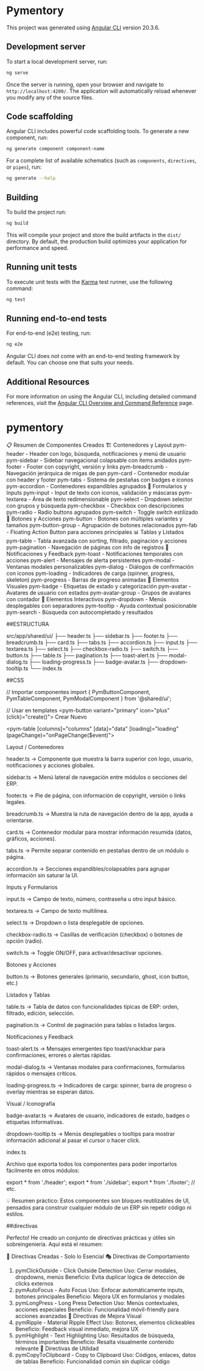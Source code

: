 # Pymentory

This project was generated using [Angular CLI](https://github.com/angular/angular-cli) version 20.3.6.

## Development server

To start a local development server, run:

```bash
ng serve
```

Once the server is running, open your browser and navigate to `http://localhost:4200/`. The application will automatically reload whenever you modify any of the source files.

## Code scaffolding

Angular CLI includes powerful code scaffolding tools. To generate a new component, run:

```bash
ng generate component component-name
```

For a complete list of available schematics (such as `components`, `directives`, or `pipes`), run:

```bash
ng generate --help
```

## Building

To build the project run:

```bash
ng build
```

This will compile your project and store the build artifacts in the `dist/` directory. By default, the production build optimizes your application for performance and speed.

## Running unit tests

To execute unit tests with the [Karma](https://karma-runner.github.io) test runner, use the following command:

```bash
ng test
```

## Running end-to-end tests

For end-to-end (e2e) testing, run:

```bash
ng e2e
```

Angular CLI does not come with an end-to-end testing framework by default. You can choose one that suits your needs.

## Additional Resources

For more information on using the Angular CLI, including detailed command references, visit the [Angular CLI Overview and Command Reference](https://angular.dev/tools/cli) page.
# pymentory


📋 Resumen de Componentes Creados
🏗️ Contenedores y Layout
pym-header - Header con logo, búsqueda, notificaciones y menú de usuario
pym-sidebar - Sidebar navegacional colapsable con items anidados
pym-footer - Footer con copyright, versión y links
pym-breadcrumb - Navegación jerárquica de migas de pan
pym-card - Contenedor modular con header y footer
pym-tabs - Sistema de pestañas con badges e iconos
pym-accordion - Contenedores expandibles agrupados
📝 Formularios y Inputs
pym-input - Input de texto con iconos, validación y máscaras
pym-textarea - Área de texto redimensionable
pym-select - Dropdown selector con grupos y búsqueda
pym-checkbox - Checkbox con descripciones
pym-radio - Radio buttons agrupados
pym-switch - Toggle switch estilizado
🔘 Botones y Acciones
pym-button - Botones con múltiples variantes y tamaños
pym-button-group - Agrupación de botones relacionados
pym-fab - Floating Action Button para acciones principales
📊 Tablas y Listados
pym-table - Tabla avanzada con sorting, filtrado, paginación y acciones
pym-pagination - Navegación de páginas con info de registros
🔔 Notificaciones y Feedback
pym-toast - Notificaciones temporales con acciones
pym-alert - Mensajes de alerta persistentes
pym-modal - Ventanas modales personalizables
pym-dialog - Diálogos de confirmación con iconos
pym-loading - Indicadores de carga (spinner, progress, skeleton)
pym-progress - Barras de progreso animadas
🎨 Elementos Visuales
pym-badge - Etiquetas de estado y categorización
pym-avatar - Avatares de usuario con estados
pym-avatar-group - Grupos de avatares con contador
🔧 Elementos Interactivos
pym-dropdown - Menús desplegables con separadores
pym-tooltip - Ayuda contextual posicionable
pym-search - Búsqueda con autocompletado y resultados

##ESTRUCTURA

src/app/shared/ui/
├── header.ts
├── sidebar.ts
├── footer.ts
├── breadcrumb.ts
├── card.ts
├── tabs.ts
├── accordion.ts
├── input.ts
├── textarea.ts
├── select.ts
├── checkbox-radio.ts
├── switch.ts
├── button.ts
├── table.ts
├── pagination.ts
├── toast-alert.ts
├── modal-dialog.ts
├── loading-progress.ts
├── badge-avatar.ts
├── dropdown-tooltip.ts
└── index.ts

##CSS

// Importar componentes
import { PymButtonComponent, PymTableComponent, PymModalComponent } from '@shared/ui';

// Usar en templates
<pym-button variant="primary" icon="plus" (click)="create()">
  Crear Nuevo
</pym-button>

<pym-table 
  [columns]="columns" 
  [data]="data" 
  [loading]="loading"
  (pageChange)="onPageChange($event)">
</pym-table>


Layout / Contenedores

header.ts → Componente que muestra la barra superior con logo, usuario, notificaciones y acciones globales.

sidebar.ts → Menú lateral de navegación entre módulos o secciones del ERP.

footer.ts → Pie de página, con información de copyright, versión o links legales.

breadcrumb.ts → Muestra la ruta de navegación dentro de la app, ayuda a orientarse.

card.ts → Contenedor modular para mostrar información resumida (datos, gráficos, acciones).

tabs.ts → Permite separar contenido en pestañas dentro de un módulo o página.

accordion.ts → Secciones expandibles/colapsables para agrupar información sin saturar la UI.

Inputs y Formularios

input.ts → Campo de texto, número, contraseña u otro input básico.

textarea.ts → Campo de texto multilinea.

select.ts → Dropdown o lista desplegable de opciones.

checkbox-radio.ts → Casillas de verificación (checkbox) o botones de opción (radio).

switch.ts → Toggle ON/OFF, para activar/desactivar opciones.

Botones y Acciones

button.ts → Botones generales (primario, secundario, ghost, icon button, etc.)

Listados y Tablas

table.ts → Tabla de datos con funcionalidades típicas de ERP: orden, filtrado, edición, selección.

pagination.ts → Control de paginación para tablas o listados largos.

Notificaciones y Feedback

toast-alert.ts → Mensajes emergentes tipo toast/snackbar para confirmaciones, errores o alertas rápidas.

modal-dialog.ts → Ventanas modales para confirmaciones, formularios rápidos o mensajes críticos.

loading-progress.ts → Indicadores de carga: spinner, barra de progreso o overlay mientras se esperan datos.

Visual / Iconografía

badge-avatar.ts → Avatares de usuario, indicadores de estado, badges o etiquetas informativas.

dropdown-tooltip.ts → Menús desplegables o tooltips para mostrar información adicional al pasar el cursor o hacer click.

index.ts

Archivo que exporta todos los componentes para poder importarlos fácilmente en otros módulos:

export * from './header';
export * from './sidebar';
export * from './footer';
// etc.


💡 Resumen práctico:
Estos componentes son bloques reutilizables de UI, pensados para construir cualquier módulo de un ERP sin repetir código ni estilos.

##directivas

Perfecto! He creado un conjunto de directivas prácticas y útiles sin sobreingeniería. Aquí está el resumen:

🎯 Directivas Creadas - Solo lo Esencial
🎭 Directivas de Comportamiento
1. pymClickOutside - Click Outside Detection
Uso: Cerrar modales, dropdowns, menús
Beneficio: Evita duplicar lógica de detección de clicks externos
2. pymAutoFocus - Auto Focus
Uso: Enfocar automáticamente inputs, botones principales
Beneficio: Mejora UX en formularios y modales
3. pymLongPress - Long Press Detection
Uso: Menús contextuales, acciones especiales
Beneficio: Funcionalidad móvil-friendly para acciones avanzadas
🎨 Directivas de Mejora Visual
4. pymRipple - Material Ripple Effect
Uso: Botones, elementos clickeables
Beneficio: Feedback visual inmediato, mejora UX
5. pymHighlight - Text Highlighting
Uso: Resultados de búsqueda, términos importantes
Beneficio: Resalta visualmente contenido relevante
🔧 Directivas de Utilidad
6. pymCopyToClipboard - Copy to Clipboard
Uso: Códigos, enlaces, datos de tablas
Beneficio: Funcionalidad común sin duplicar código
